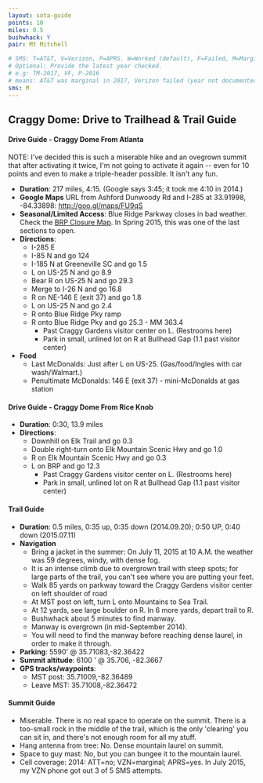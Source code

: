 ```yaml
---
layout: sota-guide
points: 10
miles: 0.5
bushwhack: Y
pair: Mt Mitchell

# SMS: T=AT&T, V=Verizon, P=APRS. W=Worked (default), F=Failed, M=Marginal (some failed).
# Optional: Provide the latest year checked.
# e.g: TM-2017, VF, P-2016
# means: AT&T was marginal in 2017, Verizon failed (year not documented), APRS worked in 2016.
sms: M
---
```

Craggy Dome: Drive to Trailhead & Trail Guide
--------------------------------------------------------
#### Drive Guide - Craggy Dome From Atlanta

NOTE: I've decided this is such a miserable hike and an ovegrown summit that after activating it twice, I'm not going to activate it again -- even for 10 points and even to make a triple-header possible.  It isn't any fun.

* **Duration**: 217 miles, 4:15.  (Google says 3:45; it took me 4:10 in 2014.)
* **Google Maps** URL from Ashford Dunwoody Rd and I-285 at 33.91998, -84.33898: http://goo.gl/maps/FU9qS
* **Seasonal/Limited Access**: Blue Ridge Parkway closes in bad weather. Check the [BRP Closure Map](http://www.nps.gov/maps/blri/road-closures/).  In Spring 2015, this was one of the last sections to open.
* **Directions**:
    * I-285 E
    * I-85 N and go 124
    * I-185 N at Greeneville SC and go 1.5
    * L on US-25 N and go 8.9
    * Bear R on US-25 N and go 29.3
    * Merge to I-26 N and go 16.8
    * R on NE-146 E (exit 37) and go 1.8
    * L on US-25 N and go 2.4
    * R onto Blue Ridge Pky ramp
    * R onto Blue Ridge Pky and go 25.3 - MM 363.4
        * Past Craggy Gardens visitor center on L. (Restrooms here)
        * Park in small, unlined lot on R at Bullhead Gap (1.1 past visitor center)
* **Food**
    * Last McDonalds: Just after L on US-25. (Gas/food/Ingles with car wash/Walmart.)
    * Penultimate McDonalds: 146 E (exit 37) - mini-McDonalds at gas station

#### Drive Guide - Craggy Dome From Rice Knob
* **Duration**: 0:30, 13.9 miles
* **Directions**:
    * Downhill on Elk Trail and go 0.3
    * Double right-turn onto Elk Mountain Scenic Hwy and go 1.0
    * R on Elk Mountain Scenic Hwy and go 0.3
    * L on BRP and go 12.3
        * Past Craggy Gardens visitor center on L. (Restrooms here)
        * Park in small, unlined lot on R at Bullhead Gap (1.1 past visitor center)

#### Trail Guide

* **Duration**: 0.5 miles, 0:35 up, 0:35 down (2014.09.20); 0:50 UP, 0:40 down (2015.07.11)
* **Navigation**
    * Bring a jacket in the summer: On July 11, 2015 at 10 A.M. the weather was 59 degrees, windy, with dense fog.
    * It is an intense climb due to overgrown trail with steep spots; for large parts of the trail, you can't see where you are putting your feet.
	* Walk 85 yards on parkway toward the Craggy Gardens visitor center on left shoulder of road
	* At MST post on left, turn L onto Mountains to Sea Trail.
	* At 12 yards, see large boulder on R.  In 6 more yards, depart trail to R.
	* Bushwhack about 5 minutes to find manway.
	* Manway is overgrown (in mid-September 2014).
	* You will need to find the manway before reaching dense laurel, in order to make it through.
* **Parking**: 5590' @ 35.71083,-82.36422
* **Summit altitude**: 6100	' @ 35.706, -82.3667
* **GPS tracks/waypoints**:
    * MST post: 35.71009,-82.36489
    * Leave MST: 35.71008,-82.36472

#### Summit Guide

* Miserable.  There is no real space to operate on the summit.  There is a too-small rock in the middle of the trail, which is the only 'clearing' you can sit in, and there's not enough room for all my stuff.
* Hang antenna from tree: No. Dense mountain laurel on summit.
* Space to guy mast: No, but you can bungee it to the mountain laurel.
* Cell coverage: 2014: ATT=no; VZN=marginal; APRS=yes. In July 2015, my VZN phone got out 3 of 5 SMS attempts.

